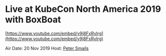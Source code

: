 # Live at KubeCon North America 2019 with BoxBoat

[https://www.youtube.com/embed/y9j8FxRyIrg](https://www.youtube.com/embed/y9j8FxRyIrg)

Air Date: 20 Nov 2019
Host: [Peter Smails](twitter.com/petersmails)